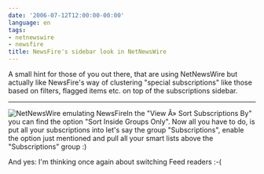 ```yaml
---
date: '2006-07-12T12:00:00-00:00'
language: en
tags:
- netnewswire
- newsfire
title: NewsFire's sidebar look in NetNewsWire
---
```



A small hint for those of you out there, that are using NetNewsWire but actually like NewsFire's way of clustering "special subscriptions" like those based on filters, flagged items etc. on top of the subscriptions sidebar. 

-------------------------------



<img src="http://zerokspot.com/uploads/nnw_emu_nf.png" alt="NetNewsWire emulating NewsFire" class="left"/>In the "View Â» Sort Subscriptions By" you can find the option "Sort Inside Groups Only". Now all you have to do, is put all your subscriptions into let's say the group "Subscriptions", enable the option just mentioned and pull all your smart lists above the "Subscriptions" group :)



And yes: I'm thinking once again about switching Feed readers :-(